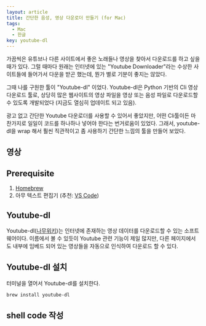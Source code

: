 ```yaml
---
layout: article
title: 간단한 음성, 영상 다운로더 만들기 (for Mac)
tags:
  - Mac
  - 한글
key: youtube-dl
---
```


가끔씩은 유튜브나 다른 사이트에서 좋은 노래들나 영상을 찾아서 다운로드를 하고 싶을 때가 있다. 그럴 때마다 원래는 인터넷에 있는 "Youtube Downloader"라는 수상한 사이트들에 들어가서 다운을 받곤 했는데, 뭔가 별로 기분이 좋지는 않았다.

그때 나를 구원한 툴이 "Youtube-dl" 이었다. Youtube-dl은 Python 기반의 Cli 영상 다운로드 툴로, 상당히 많은 웹사이트의 영상 파일을 영상 또는 음성 파일로 다운로드할 수 있도록 개발되었다 (지금도 열심히 업데이트 되고 있음).

광고 없고 간단한 Youtube 다운로더를 사용할 수 있어서 좋았지만, 어떤 Cli툴이든 마찬가지로 일일이 코드를 하나하나 넣어야 한다는 번거로움이 있었다. 그래서, youtube-dl을 wrap 해서 훨씬 직관적이고 좀 사용하기 간단한 느낌의 툴을 만들어 보았다.

## 영상


## Prerequisite

1. [Homebrew](https://brew.sh)
2. 아무 텍스트 편집기 (추천: [VS Code](https://code.visualstudio.com))

## Youtube-dl

Youtube-dl([나무위키](https://namu.wiki/w/youtube-dl))는 인터넷에 존재하는 영상 데이터를 다운로드할 수 있는 소프트웨어이다. 이름에서 볼 수 있듯이 Youtube 관련 기능이 제일 많지만, 다른 페이지에서도 내부에 임베드 되어 있는 영상들을 자동으로 인식하여 다운로드 할 수 있다.

## Youtube-dl 설치

터미널을 열어서 Youtube-dl를 설치한다.

```zsh
brew install youtube-dl
```

## shell code 작성

